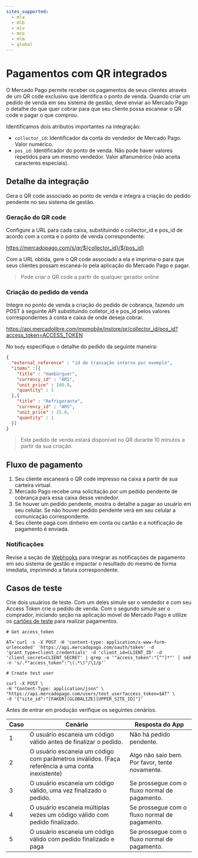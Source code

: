 ```yaml
---
sites_supported:
  - mla
  - mlb
  - mlv
  - mco
  - mlm
  - global
---
```


# Pagamentos com QR integrados

O Mercado Pago permite receber os pagamentos de seus clientes através de um QR code exclusivo que identifica o ponto de venda. Quando criar um pedido de venda em seu sistema de gestão, deve enviar ao Mercado Pago o detalhe do que quer cobrar para que seu cliente possa escanear o QR code e pagar o que comprou.

Identificamos dois atributos importantes na integração:

* `collector_id`: Identificador da conta do vendedor de Mercado Pago. Valor numérico.
* `pos_id`: Identificador do ponto de venda. Não pode haver valores repetidos para um mesmo vendedor. Valor alfanumérico (não aceita caracteres especiais).

## Detalhe da integração

Gera o QR code associado ao ponto de venda e integra a criação do pedido pendente no seu sistema de gestão.

### Geração do QR code

Configure a URL para cada caixa, substituindo o collector_id e pos_id de acordo com a conta e o ponto de venda correspondente:

https://mercadopago.com/s/qr/${collector_id}/${pos_id}

Com a URL obtida, gere o QR code associado a ela e imprima-o para que seus clientes possam escanea-lo pela aplicação do Mercado Pago e pagar.

> Pode criar o QR code a partir de qualquer gerador online

### Criação do pedido de venda

Integre no ponto de venda a criação do pedido de cobrança, fazendo um POST à seguinte API substituindo colletor_id e pos_id pelos valores correspondentes à conta e caixa de onde deseja cobrar.

https://api.mercadolibre.com/mpmobile/instore/qr/collector_id/pos_id?access_token=ACCESS_TOKEN


No `body` especifique o detalhe do pedido da seguinte maneira:

```json
{
  "external_reference" : "id de transação interno por exemplo",
  "items" :[{
    "title" : "Hambúrguer",
    "currency_id" : "ARS",
    "unit_price" : 100.0,
    "quantity" : 1
  },{
    "title" : "Refrigerante",
    "currency_id" : "ARS",
    "unit_price" : 25.0,
    "quantity" : 1
  }]
}

```
> Este pedido de venda estará disponível no QR durante 10 minutos a partir da sua criação.

## Fluxo de pagamento

1. Seu cliente escaneará o QR code impresso na caixa a partir de sua carteira virtual.
2. Mercado Pago recebe uma solicitação por um pedido pendente de cobrança para essa caixa desse vendedor.
3. Se houver um pedido pendente, mostra o detalhe a pagar ao usuário em seu celular. Se não houver pedido pendente verá em seu celular a comunicação correspondente.
4. Seu cliente paga com dinheiro em conta ou cartão e a notificação de pagamento é enviada.

### Notificações

Revise a seção de [Webhooks](/guides/notifications/webhooks.pt.md) para integrar as notificações de pagamento em seu sistema de gestão e impactar o resultado do mesmo de forma imediata, imprimindo a fatura correspondente.

## Casos de teste

Crie dois usuários de teste. Com um deles simule ser o vendedor e com seu Access Token crie o pedido de venda. Com o segundo simule ser o comprador, iniciando seção na aplicação móvel de Mercado Pago e utilize os [cartões de teste](/guides/payments/api/testing.pt.md) para realizar pagamentos.


```
# Get access_token

AT=`curl -s -X POST -H 'content-type: application/x-www-form-urlencoded' 'https://api.mercadopago.com/oauth/token' -d 'grant_type=client_credentials' -d 'client_id=CLIENT_ID' -d 'client_secret=CLIENT_SECRET' | grep -o '"access_token":"[^"]*"' | sed -n 's/.*"access_token":"\(.*\)"/\1/p'`

```

```
# Create test user

curl -X POST \
-H "Content-Type: application/json" \
"https://api.mercadopago.com/users/test_user?access_token=$AT" \
-d '{"site_id":"[FAKER][GLOBALIZE][UPPER_SITE_ID]"}'

```

Antes de entrar em produção verifique os seguintes cenários.



| Caso 		| Cenário 				 | Resposta do App        |
| ---- 		| ---- 				 | ----------        |
| 1  	| O usuário escaneia um código válido antes de finalizar o pedido.|Não há pedido pendente.|
| 2   	| O usuário escaneia um código com parâmetros inválidos. (Faça referência a uma conta inexistente)|Algo não saio bem. Por favor, tente novamente.|
| 3  	| O usuário escaneia um código válido, uma vez finalizado o pedido.|Se prossegue com o fluxo normal de pagamento.|
| 4  	| O usuário escaneia múltiplas vezes um código válido com pedido finalizado.|Se prossegue com o fluxo normal de pagamento.|
| 5    	| O usuário escaneia um código válido com pedido finalizado e paga|Se prossegue com o fluxo normal de pagamento.|
